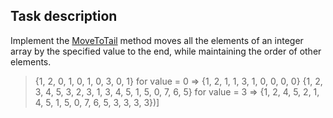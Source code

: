## Task description ##

Implement the [MoveToTail](RelocationElementsTask/ArrayExtension.cs#L17) method moves all the elements of an integer array by the specified value to the end, while maintaining the order of other elements.
            
> {1, 2, 0, 1, 0, 1, 0, 3, 0, 1} for value = 0 =>  {1, 2, 1, 1, 3, 1, 0, 0, 0, 0}
> {1, 2, 3, 4, 5, 3, 2, 3, 1, 3, 4, 5, 1, 5, 0, 7, 6, 5} for value = 3 => {1, 2, 4, 5, 2, 1, 4, 5, 1, 5, 0, 7, 6, 5, 3, 3, 3, 3})]